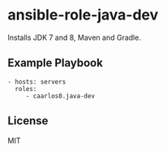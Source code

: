 ansible-role-java-dev
=========

Installs JDK 7 and 8, Maven and Gradle.

Example Playbook
----------------

    - hosts: servers
      roles:
         - caarlos0.java-dev

License
-------

MIT
